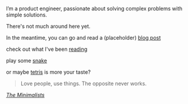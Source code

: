 I’m a product engineer, passionate about solving complex problems with simple solutions.

There's not much around here yet.

In the meantime, you can go and read a (placeholder) [blog post](/blog/because-the-world-needs-another-blog)

check out what I've been [reading](/reading-list)

play some [snake](/snake)

or maybe [tetris](https://kwanman.github.io/tetris/) is more your taste?

> Love people, use things. The opposite never works.

[_The Minimalists_](https://www.theminimalists.com/people-things/)
